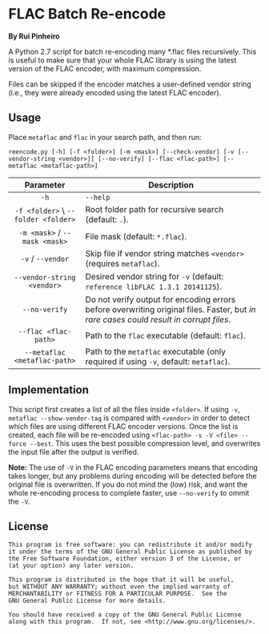 # FLAC Batch Re-encode

**By Rui Pinheiro**

A Python 2.7 script for batch re-encoding many *.flac files recursively. This is useful to make sure that your whole FLAC library is using the latest version of the FLAC encoder, with maximum compression.

Files can be skipped if the encoder matches a user-defined vendor string (i.e., they were already encoded using the latest FLAC encoder).

## Usage

Place `metaflac` and `flac` in your search path, and then run:

`reencode.py [-h] [-f <folder>] [-m <mask>] [--check-vendor] [-v [--vendor-string <vendor>]] [--no-verify] [--flac <flac-path>] [--metaflac <metaflac-path>]`

| Parameter       | Description   |
| :---------------: | ------------- |
| `-h` | `--help` | Shows script description and usage help. |
| `-f <folder>` \ `--folder <folder>`   |    Root folder path for recursive search (default: `.`). |
| `-m <mask>` / `--mask <mask>`     |    File mask (default: `*.flac`). |
| `-v` / `--vendor`   |    Skip file if vendor string matches `<vendor>` (requires `metaflac`). |
| `--vendor-string <vendor>` |    Desired vendor string for `-v` (default: `reference libFLAC 1.3.1 20141125`). |
| `--no-verify`     |    Do not verify output for encoding errors before overwriting original files. Faster, but *in rare cases could result in corrupt files*. |
| `--flac <flac-path>` | Path to the `flac` executable (default: `flac`). |
| `--metaflac <metaflac-path>` | Path to the `metaflac` executable (only required if using `-v`, default: `metaflac`). |

## Implementation

This script first creates a list of all the files inside `<folder>`. If using `-v`, `metaflac --show-vendor-tag` is compared with `<vendor>` in order to detect which files are using different FLAC encoder versions.
Once the list is created, each file will be re-encoded using `<flac-path> -s -V <file> --force --best`. This uses the best possible compression level, and overwrites the input file after the output is verified.

**Note:** The use of `-V` in the FLAC encoding parameters means that encoding takes longer, but any problems during encoding will be detected before the original file is overwritten. If you do not mind the (low) risk, and want the whole re-encoding process to complete faster, use `--no-verify` to ommit the `-V`.

## License

    This program is free software: you can redistribute it and/or modify
    it under the terms of the GNU General Public License as published by
    the Free Software Foundation, either version 3 of the License, or
    (at your option) any later version.

    This program is distributed in the hope that it will be useful,
    but WITHOUT ANY WARRANTY; without even the implied warranty of
    MERCHANTABILITY or FITNESS FOR A PARTICULAR PURPOSE.  See the
    GNU General Public License for more details.

    You should have received a copy of the GNU General Public License
    along with this program.  If not, see <http://www.gnu.org/licenses/>.